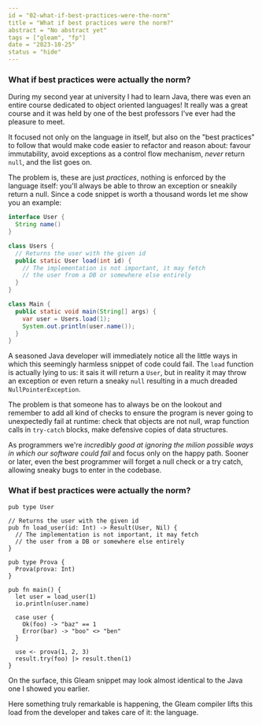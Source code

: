 ```yaml
---
id = "02-what-if-best-practices-were-the-norm"
title = "What if best practices were the norm?"
abstract = "No abstract yet"
tags = ["gleam", "fp"]
date = "2023-10-25"
status = "hide"
---
```


### What if best practices were actually the norm?

During my second year at university I had to learn Java, there was even an entire
course dedicated to object oriented languages! It really was a great course
and it was held by one of the best professors I've ever had the pleasure to meet.

It focused not only on the language in itself, but also on the "best practices"
to follow that would make code easier to refactor and reason about: favour
immutability, avoid exceptions as a control flow mechanism,
_never_ return `null`, and the list goes on.

The problem is, these are just _practices_, nothing is enforced by the language
itself: you'll always be able to throw an exception or sneakily return a null.
Since a code snippet is worth a thousand words let me show you an example:

```java
interface User {
  String name()
}

class Users {
  // Returns the user with the given id
  public static User load(int id) {
    // The implementation is not important, it may fetch
    // the user from a DB or somewhere else entirely
  }
}

class Main {
  public static void main(String[] args) {
    var user = Users.load(1);
    System.out.println(user.name());
  }
}
```

A seasoned Java developer will immediately notice all the little ways in which
this seemingly harmless snippet of code could fail. The `load` function is
actually lying to us: it sais it will return a `User`, but in reality it may
throw an exception or even return a sneaky `null` resulting in a much dreaded
`NullPointerException`.

The problem is that someone has to always be on the lookout and remember to add
all kind of checks to ensure the program is never going to unexpectedly fail at
runtime: check that objects are not null, wrap function calls in `try-catch`
blocks, make defensive copies of data structures.

As programmers we're _incredibly good at ignoring the milion possible ways in_
_which our software could fail_ and focus only on the happy path. Sooner or
later, even the best programmer will forget a null check or a try catch,
allowing sneaky bugs to enter in the codebase.

### What if best practices were actually the norm?

```gleam
pub type User

// Returns the user with the given id
pub fn load_user(id: Int) -> Result(User, Nil) {
  // The implementation is not important, it may fetch
  // the user from a DB or somewhere else entirely
}

pub type Prova {
  Prova(prova: Int)
}

pub fn main() {
  let user = load_user(1)
  io.println(user.name)

  case user {
    Ok(foo) -> "baz" == 1
    Error(bar) -> "boo" <> "ben"
  }

  use <- prova(1, 2, 3)
  result.try(foo) |> result.then(1)
}
```

On the surface, this Gleam snippet may look almost identical to the Java one I
showed you earlier.

Here something truly remarkable is happening, the Gleam compiler lifts this load
from the developer and takes care of it: the language.
